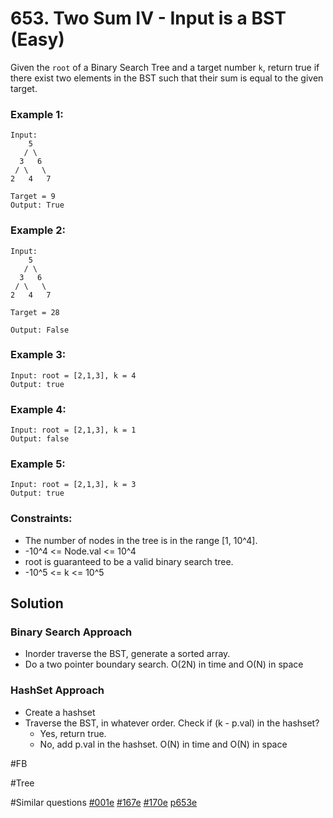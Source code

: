 # 653. Two Sum IV - Input is a BST (Easy)

Given the `root` of a Binary Search Tree and a target number `k`, return true if there exist two elements in the BST such that their sum is equal to the given target.

### Example 1:

```
Input:
    5
   / \
  3   6
 / \   \
2   4   7

Target = 9
Output: True
```

### Example 2:

```
Input:
    5
   / \
  3   6
 / \   \
2   4   7

Target = 28

Output: False
```

### Example 3:

```
Input: root = [2,1,3], k = 4
Output: true
```

### Example 4:

```
Input: root = [2,1,3], k = 1
Output: false
```

### Example 5:

```
Input: root = [2,1,3], k = 3
Output: true
```

### Constraints:

- The number of nodes in the tree is in the range [1, 10^4].
- -10^4 <= Node.val <= 10^4
- root is guaranteed to be a valid binary search tree.
- -10^5 <= k <= 10^5

## Solution

### Binary Search Approach

- Inorder traverse the BST, generate a sorted array.
- Do a two pointer boundary search.
  O(2N) in time and O(N) in space

### HashSet Approach

- Create a hashset
- Traverse the BST, in whatever order. Check if (k - p.val) in the hashset?
  - Yes, return true.
  - No, add p.val in the hashset.
    O(N) in time and O(N) in space

#FB

#Tree

#Similar questions [#001e](../p001e/README.md) [#167e](../p167e/README.md) [#170e](../p170e/README.md) [p653e](../p653e/README.md)
